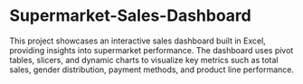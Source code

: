 # Supermarket-Sales-Dashboard
This project showcases an interactive sales dashboard built in Excel, providing insights into supermarket performance. The dashboard uses pivot tables, slicers, and dynamic charts to visualize key metrics such as total sales, gender distribution, payment methods, and product line performance. 
